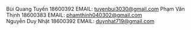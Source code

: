 Bùi Quang Tuyến 18600392 EMAIL: tuyenbui3030@gmail.com 
Phạm Văn Thịnh 18600383 EMAIL: phamthinh040302@gmail.com  
Nguyễn Duy Nhật 18600392 EMAIL: duynhat719@gmail.com
